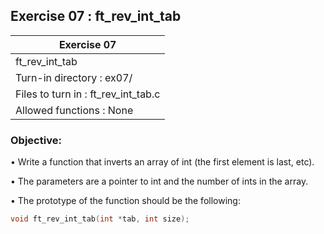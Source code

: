 ## Exercise 07 : ft_rev_int_tab

|               Exercise 07             |
|---------------------------------------|
|             ft_rev_int_tab            |
| Turn-in directory : ex07/             |
| Files to turn in : ft_rev_int_tab.c   |
| Allowed functions : None              |

 ### Objective: 

• Write a function that inverts an array of int (the first element is last,
etc).

• The parameters are a pointer to int and the number of ints in the array.

• The prototype of the function should be the following:
```C
void ft_rev_int_tab(int *tab, int size);
```

